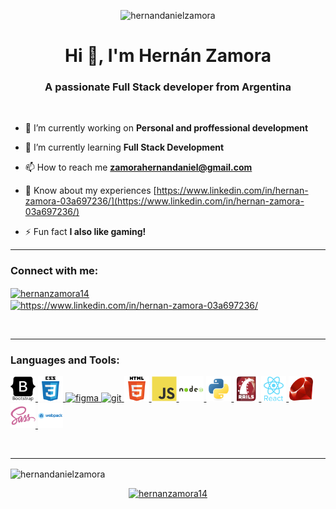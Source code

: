 <p align="center"> <img src="https://i.ibb.co/XLQPxbV/e9bf55f5df6b5c3717679a392f33bfdf-removebg-preview-1.png" alt="hernandanielzamora" /> </p>

<h1 align="center">Hi 👋, I'm Hernán Zamora</h1>
<h3 align="center">A passionate Full Stack developer from Argentina</h3>
<br>

- 🔭 I’m currently working on **Personal and proffessional development**

- 🌱 I’m currently learning **Full Stack Development**

- 📫 How to reach me **zamorahernandaniel@gmail.com**

- 📄 Know about my experiences [https://www.linkedin.com/in/hernan-zamora-03a697236/](https://www.linkedin.com/in/hernan-zamora-03a697236/)

- ⚡ Fun fact **I also like gaming!**
<hr>
<h3 align="left">Connect with me:</h3>
<p align="left">
<a href="https://twitter.com/hernanzamora14" target="blank"><img align="center" src="https://raw.githubusercontent.com/rahuldkjain/github-profile-readme-generator/master/src/images/icons/Social/twitter.svg" alt="hernanzamora14" height="30" width="40" /></a>
<a href="https://www.linkedin.com/in/zamora-hernan/" target="blank"><img align="center" src="https://raw.githubusercontent.com/rahuldkjain/github-profile-readme-generator/master/src/images/icons/Social/linked-in-alt.svg" alt="https://www.linkedin.com/in/hernan-zamora-03a697236/" height="30" width="40" /></a>
</p>

<br>
<hr>
<h3 align="left">Languages and Tools:</h3>
<p align="left"> <a href="https://getbootstrap.com" target="_blank" rel="noreferrer"> <img src="https://raw.githubusercontent.com/devicons/devicon/master/icons/bootstrap/bootstrap-plain-wordmark.svg" alt="bootstrap" width="40" height="40"/> </a> <a href="https://www.w3schools.com/css/" target="_blank" rel="noreferrer"> <img src="https://raw.githubusercontent.com/devicons/devicon/master/icons/css3/css3-original-wordmark.svg" alt="css3" width="40" height="40"/> </a> <a href="https://www.figma.com/" target="_blank" rel="noreferrer"> <img src="https://www.vectorlogo.zone/logos/figma/figma-icon.svg" alt="figma" width="40" height="40"/> </a> <a href="https://git-scm.com/" target="_blank" rel="noreferrer"> <img src="https://www.vectorlogo.zone/logos/git-scm/git-scm-icon.svg" alt="git" width="40" height="40"/> </a> <a href="https://www.w3.org/html/" target="_blank" rel="noreferrer"> <img src="https://raw.githubusercontent.com/devicons/devicon/master/icons/html5/html5-original-wordmark.svg" alt="html5" width="40" height="40"/> </a> <a href="https://developer.mozilla.org/en-US/docs/Web/JavaScript" target="_blank" rel="noreferrer"> <img src="https://raw.githubusercontent.com/devicons/devicon/master/icons/javascript/javascript-original.svg" alt="javascript" width="40" height="40"/> </a> <a href="https://nodejs.org" target="_blank" rel="noreferrer"> <img src="https://raw.githubusercontent.com/devicons/devicon/master/icons/nodejs/nodejs-original-wordmark.svg" alt="nodejs" width="40" height="40"/> </a> <a href="https://www.python.org" target="_blank" rel="noreferrer"> <img src="https://raw.githubusercontent.com/devicons/devicon/master/icons/python/python-original.svg" alt="python" width="40" height="40"/> </a> <a href="https://rubyonrails.org" target="_blank" rel="noreferrer"> <img src="https://raw.githubusercontent.com/devicons/devicon/master/icons/rails/rails-original-wordmark.svg" alt="rails" width="40" height="40"/> </a> <a href="https://reactjs.org/" target="_blank" rel="noreferrer"> <img src="https://raw.githubusercontent.com/devicons/devicon/master/icons/react/react-original-wordmark.svg" alt="react" width="40" height="40"/> </a> <a href="https://www.ruby-lang.org/en/" target="_blank" rel="noreferrer"> <img src="https://raw.githubusercontent.com/devicons/devicon/master/icons/ruby/ruby-original.svg" alt="ruby" width="40" height="40"/> </a> <a href="https://sass-lang.com" target="_blank" rel="noreferrer"> <img src="https://raw.githubusercontent.com/devicons/devicon/master/icons/sass/sass-original.svg" alt="sass" width="40" height="40"/> </a> <a href="https://webpack.js.org" target="_blank" rel="noreferrer"> <img src="https://raw.githubusercontent.com/devicons/devicon/d00d0969292a6569d45b06d3f350f463a0107b0d/icons/webpack/webpack-original-wordmark.svg" alt="webpack" width="40" height="40"/> </a> </p>

<br>
<hr>
<p><img align="center" src="https://github-readme-streak-stats.herokuapp.com/?user=hernandanielzamora&theme=default" alt="hernandanielzamora" /></p>
<p align="center"> <a href="https://twitter.com/hernanzamora14" target="blank"><img src="https://img.shields.io/twitter/follow/hernanzamora14?logo=twitter&style=for-the-badge" alt="hernanzamora14" /></a> </p>
